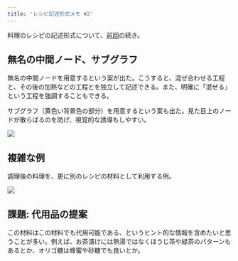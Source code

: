 ```yaml
---
title: 'レシピ記述形式メモ #2'
---
```

料理のレシピの記述形式について、[前回](https://r7kamura.com/articles/2022-05-13-mermaid-recipe-memo)の続き。

無名の中間ノード、サブグラフ
--------------

無名の中間ノードを用意するという案が出た。こうすると、混ぜ合わせる工程と、その後の加熱などの工程とを独立して記述できる。また、明確に「混ぜる」という工程を強調することもできる。

サブグラフ（黄色い背景色の部分）を用意するという案も出た。見た目上のノードが散らばるのを防げ、視覚的な誘導もしやすい。

![](https://lh6.googleusercontent.com/jODD7yVzKbp4Gori0YiMSH8TpiS1LI3fcbUjZLHxgc-cCFKSPpVNK1IEmYlgvyFzMXQ5CgKQZL0fxtsxAf-tj13ZyBzVx3_2knUBnzgBaoFnKO_ov6g5hPuvlhAMdek5UmgS83UN5KAfh6Uklw)

複雑な例
----

調理後の料理を、更に別のレシピの材料として利用する例。

![](https://lh4.googleusercontent.com/TfKY4EF2-wGDCIzwrELbgu0Nu3kb0o5Cxk6J-8NNxKdQ-f1arMV7HxMXzS_UEDh5k-A-fOogH31L0kzNPKwwoZ3O34wCFWv9r7BdFfxdEwWQHXKjkHS3kQFzdzx05gSxEOUaQXWYCubNBPNuHg)

課題: 代用品の提案
----------

この材料はこの材料でも代用可能である、というヒント的な情報を含めたいと思うことが多い。例えば、お茶漬けには熱湯ではなくほうじ茶や緑茶のパターンもあるとか、オリゴ糖は蜂蜜や砂糖でも良いとか。
